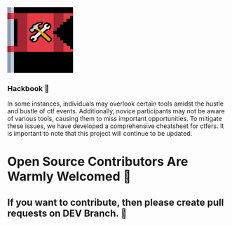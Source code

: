 <img src="img/hb_logo.png" height="150" width="150">

### Hackbook 🚩

In some instances, individuals may overlook certain tools amidst the hustle and bustle of ctf events. Additionally, novice participants may not be aware of various tools, causing them to miss important opportunities. To mitigate these issues, we have developed a comprehensive cheatsheet for ctfers. It is important to note that this project will continue to be updated. 

# Open Source Contributors Are Warmly Welcomed 🤗
## If you want to contribute, then please create pull requests on DEV Branch. 🤝

